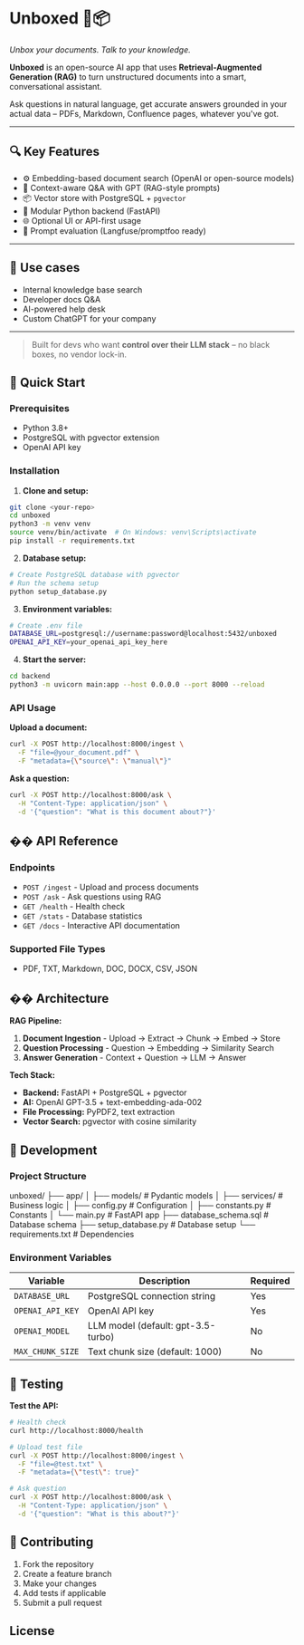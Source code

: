 # Unboxed 🧠📦

_Unbox your documents. Talk to your knowledge._

**Unboxed** is an open-source AI app that uses **Retrieval-Augmented Generation (RAG)** to turn unstructured documents into a smart, conversational assistant.

Ask questions in natural language, get accurate answers grounded in your actual data – PDFs, Markdown, Confluence pages, whatever you've got.

---

## 🔍 Key Features

- ⚙️ Embedding-based document search (OpenAI or open-source models)
- 🧠 Context-aware Q&A with GPT (RAG-style prompts)
- 📦 Vector store with PostgreSQL + `pgvector`
- 🧩 Modular Python backend (FastAPI)
- 🌐 Optional UI or API-first usage
- 🧪 Prompt evaluation (Langfuse/promptfoo ready)

---

## 📂 Use cases

- Internal knowledge base search
- Developer docs Q&A
- AI-powered help desk
- Custom ChatGPT for your company

---

> Built for devs who want **control over their LLM stack** – no black boxes, no vendor lock-in.

## 🚀 Quick Start

### Prerequisites

- Python 3.8+
- PostgreSQL with pgvector extension
- OpenAI API key

### Installation

1. **Clone and setup:**

```bash
git clone <your-repo>
cd unboxed
python3 -m venv venv
source venv/bin/activate  # On Windows: venv\Scripts\activate
pip install -r requirements.txt
```

2. **Database setup:**

```bash
# Create PostgreSQL database with pgvector
# Run the schema setup
python setup_database.py
```

3. **Environment variables:**

```bash
# Create .env file
DATABASE_URL=postgresql://username:password@localhost:5432/unboxed
OPENAI_API_KEY=your_openai_api_key_here
```

4. **Start the server:**

```bash
cd backend
python3 -m uvicorn main:app --host 0.0.0.0 --port 8000 --reload
```

### API Usage

**Upload a document:**

```bash
curl -X POST http://localhost:8000/ingest \
  -F "file=@your_document.pdf" \
  -F "metadata={\"source\": \"manual\"}"
```

**Ask a question:**

```bash
curl -X POST http://localhost:8000/ask \
  -H "Content-Type: application/json" \
  -d '{"question": "What is this document about?"}'
```

## �� API Reference

### Endpoints

- `POST /ingest` - Upload and process documents
- `POST /ask` - Ask questions using RAG
- `GET /health` - Health check
- `GET /stats` - Database statistics
- `GET /docs` - Interactive API documentation

### Supported File Types

- PDF, TXT, Markdown, DOC, DOCX, CSV, JSON

## ��️ Architecture

**RAG Pipeline:**

1. **Document Ingestion** - Upload → Extract → Chunk → Embed → Store
2. **Question Processing** - Question → Embedding → Similarity Search
3. **Answer Generation** - Context + Question → LLM → Answer

**Tech Stack:**

- **Backend:** FastAPI + PostgreSQL + pgvector
- **AI:** OpenAI GPT-3.5 + text-embedding-ada-002
- **File Processing:** PyPDF2, text extraction
- **Vector Search:** pgvector with cosine similarity

## 🔧 Development

### Project Structure

unboxed/
├── app/
│ ├── models/ # Pydantic models
│ ├── services/ # Business logic
│ ├── config.py # Configuration
│ ├── constants.py # Constants
│ └── main.py # FastAPI app
├── database_schema.sql # Database schema
├── setup_database.py # Database setup
└── requirements.txt # Dependencies


### Environment Variables

| Variable         | Description                        | Required |
| ---------------- | ---------------------------------- | -------- |
| `DATABASE_URL`   | PostgreSQL connection string       | Yes      |
| `OPENAI_API_KEY` | OpenAI API key                     | Yes      |
| `OPENAI_MODEL`   | LLM model (default: gpt-3.5-turbo) | No       |
| `MAX_CHUNK_SIZE` | Text chunk size (default: 1000)    | No       |

## 🧪 Testing

**Test the API:**

```bash
# Health check
curl http://localhost:8000/health

# Upload test file
curl -X POST http://localhost:8000/ingest \
  -F "file=@test.txt" \
  -F "metadata={\"test\": true}"

# Ask question
curl -X POST http://localhost:8000/ask \
  -H "Content-Type: application/json" \
  -d '{"question": "What is this about?"}'
```

## 🤝 Contributing

1. Fork the repository
2. Create a feature branch
3. Make your changes
4. Add tests if applicable
5. Submit a pull request

## License
